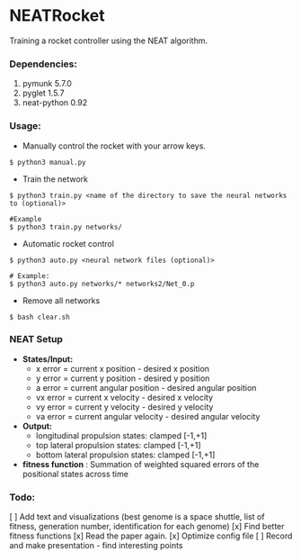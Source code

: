 # NEATRocket

Training a rocket controller using the NEAT algorithm.

### Dependencies:

1. pymunk 5.7.0
2. pyglet 1.5.7
3. neat-python 0.92

### Usage:

- Manually control the rocket with your arrow keys.

```shell
$ python3 manual.py
```

- Train the network

```shell
$ python3 train.py <name of the directory to save the neural networks to (optional)>

#Example
$ python3 train.py networks/
```

- Automatic rocket control

```shell
$ python3 auto.py <neural network files (optional)> 

# Example:
$ python3 auto.py networks/* networks2/Net_0.p
```
- Remove all networks

```shell
$ bash clear.sh
```

### NEAT Setup

- **States/Input:**
    - x error = current x position - desired x position
    - y error = current y position - desired y position
    - a error = current angular position - desired angular position
    - vx error = current x velocity - desired x velocity
    - vy error = current y velocity - desired y velocity
    - va error = current angular velocity - desired angular velocity
- **Output:**
    - longitudinal propulsion states: clamped [-1,+1]
    - top lateral propulsion states: clamped [-1,+1]
    - bottom lateral propulsion states: clamped [-1,+1]
- **fitness function** : Summation of weighted squared errors of the positional states across time

### Todo:

[ ] Add text and visualizations (best genome is a space shuttle, list of fitness, generation number, identification for each genome)
[x] Find better fitness functions
[x] Read the paper again.
[x] Optimize config file
[ ] Record and make presentation
    - find interesting points







